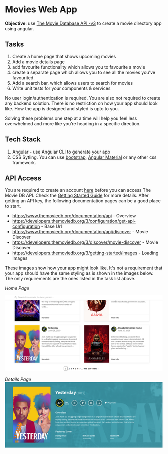 # Movies Web App

__Objective__: use [The Movie Database API -v3](https://developers.themoviedb.org/) to create a movie directory app using angular.

## Tasks

1. Create a home page that shows upcoming movies
2. Add a movie details page
3. add favourite functionality which allows you to favourite a movie
4. create a separate page which allows you to see all the movies you’ve favourited.
5. Add a search bar, which allows users to search for movies
6. Write unit tests for your components & services

No user login/authentication is required. You are also not required to create any backend solution.
There is no restriction on how your app should look like. How the app is designed and styled is upto to you.

Solving these problems one step at a time will help you feel less overwhelmed and more like you’re heading in a specific direction.

## Tech Stack

1. Angular - use Angular CLI to generate your app
2. CSS Sytling. You can use [bootstrap](https://getbootstrap.com/), [Angular Material](https://material.angular.io/) or any other css framework.

## API Access

You are required to create an account [here](https://www.themoviedb.org) before you can access The Movie DB API.
Check the [Getting Started Guide](https://www.themoviedb.org/documentation/api) for more details.
After getting an API key, the following documentation pages can be a good place to start.

- https://www.themoviedb.org/documentation/api - Overview
- https://developers.themoviedb.org/3/configuration/get-api-configuration - Base Url
- https://www.themoviedb.org/documentation/api/discover - Movie Discover
- https://developers.themoviedb.org/3/discover/movie-discover - Movie Discover
- https://developers.themoviedb.org/3/getting-started/images - Loading Images

These images show how your app might look like. It's not a requirement that your app should have the same styling as is shown in the images below.
The only requirements are the ones listed in the task list above.

_Home Page_

![picture](home-page.png)


_Details Page_
![picture](details-page.png)


